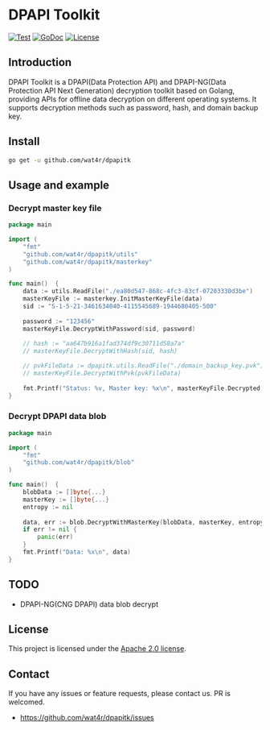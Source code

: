# DPAPI Toolkit
[![Test](https://github.com/wat4r/dpapitk/workflows/Test/badge.svg)](https://github.com/wat4r/dpapitk/actions)
[![GoDoc](https://pkg.go.dev/badge/github.com/wat4r/dpapitk)](https://pkg.go.dev/github.com/wat4r/dpapitk)
[![License](https://img.shields.io/badge/License-Apache_2.0-blue.svg)](https://opensource.org/licenses/Apache-2.0)

## Introduction
DPAPI Toolkit is a DPAPI(Data Protection API) and DPAPI-NG(Data Protection API Next Generation) decryption toolkit based on Golang, providing APIs for offline data decryption on different operating systems. It supports decryption methods such as password, hash, and domain backup key.

## Install
```bash
go get -u github.com/wat4r/dpapitk
```

## Usage and example
### Decrypt master key file
```go
package main

import (
    "fmt"
    "github.com/wat4r/dpapitk/utils"
    "github.com/wat4r/dpapitk/masterkey"
)

func main()  {
	data := utils.ReadFile("./ea80d547-868c-4fc3-83cf-07203330d3be")
	masterKeyFile := masterkey.InitMasterKeyFile(data)
	sid := "S-1-5-21-3461634040-4115545689-1944680405-500"
	
	password := "123456"
	masterKeyFile.DecryptWithPassword(sid, password)
	
	// hash := "aa647b916a1fad374df9c30711d58a7a"
	// masterKeyFile.DecryptWithHash(sid, hash)

	// pvkFileData := dpapitk.utils.ReadFile("./domain_backup_key.pvk")
	// masterKeyFile.DecryptWithPvk(pvkFileData)
	
	fmt.Printf("Status: %v, Master key: %x\n", masterKeyFile.Decrypted, masterKeyFile.Key)
}
```

### Decrypt DPAPI data blob
```go
package main

import (
	"fmt"
	"github.com/wat4r/dpapitk/blob"
)

func main()  {
	blobData := []byte{...}
	masterKey := []byte{...}
	entropy := nil
	
	data, err := blob.DecryptWithMasterKey(blobData, masterKey, entropy)
	if err != nil {
        panic(err)
	}
	fmt.Printf("Data: %x\n", data)
}
```

## TODO
 - DPAPI-NG(CNG DPAPI) data blob decrypt

## License
This project is licensed under the [Apache 2.0 license](LICENSE).

## Contact
If you have any issues or feature requests, please contact us. PR is welcomed.
 - https://github.com/wat4r/dpapitk/issues

